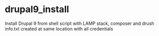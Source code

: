 # drupal9_install
Install Drupal 9 from shell script with LAMP stack, composer and drush
info.txt created at same location with all credentials 
